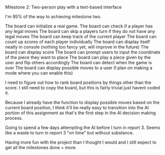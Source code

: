 Milestone 2: Two-person play with a text-based interface

I'm 95% of the way to achieving milestone two.

The board can initialize a real game.
The board can check if a player has any legal moves
The board can skip a players turn if they do not have any legal moves
The board can keep track of the current player
The board can count up scores of each player individually
The board can display itself neatly in console (nothing too fancy yet, will improve in the future)
The board can display score
The board can prompt users to input the coordinate of the piece they want to place
The board can play a piece given by the user and flip others accordingly
The board can detect when the game is over
The board can display possible moves to a user (I plan on making a mode where you can enable this)


I need to figure out how to rank board positions by things other than the score. I still need to copy the board, but this is fairly trivial just havent coded it. 

Because I already have the function to display possible moves based on the current board position, I think it'll be really easy to transition into the AI portion of this assignment as that's the first step in the AI decision making process.

Going to spend a few days attempting the AI before I turn in report 3. Seems like a waste to turn in report 3 "on time" but without substance. 

Having more fun with the project than I thought I would and I still expect to get all the milestones done + more.
